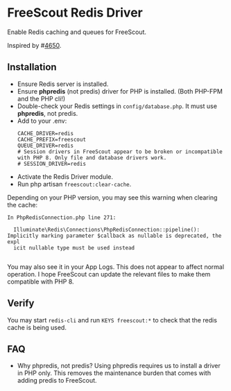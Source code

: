 # FreeScout Redis Driver

Enable Redis caching and queues for FreeScout. 

Inspired by #[4650](https://github.com/freescout-help-desk/freescout/issues/4650).

## Installation

* Ensure Redis server is installed.
* Ensure **phpredis** (not predis) driver for PHP is installed. (Both PHP-FPM and the PHP cli!)
* Double-check your Redis settings in ```config/database.php```. It must use **phpredis**, not predis.
* Add to your .env: 
  ```
  CACHE_DRIVER=redis
  CACHE_PREFIX=freescout
  QUEUE_DRIVER=redis
  # Session drivers in FreeScout appear to be broken or incompatible with PHP 8. Only file and database drivers work.
  # SESSION_DRIVER=redis
  ```
* Activate the Redis Driver module.
* Run php artisan ```freescout:clear-cache```.

Depending on your PHP version, you may see this warning when clearing the cache:
```
In PhpRedisConnection.php line 271:
                                                                                                                                           
  Illuminate\Redis\Connections\PhpRedisConnection::pipeline(): Implicitly marking parameter $callback as nullable is deprecated, the expl  
  icit nullable type must be used instead                                                                                                  
                                                                                                                                           
```

You may also see it in your App Logs. This does not appear to affect normal operation. I hope FreeScout can update the relevant files to make them compatible with PHP 8.

## Verify

You may start ```redis-cli``` and run ```KEYS freescout:*``` to check that the redis cache is being used.
  
## FAQ

* Why phpredis, not predis?
  Using phpredis requires us to install a driver in PHP only. This removes the maintenance burden that comes with adding predis to FreeScout.